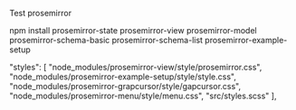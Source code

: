 Test prosemirror

npm install prosemirror-state prosemirror-view prosemirror-model prosemirror-schema-basic prosemirror-schema-list prosemirror-example-setup

"styles": [
              "node_modules/prosemirror-view/style/prosemirror.css",
              "node_modules/prosemirror-example-setup/style/style.css",
              "node_modules/prosemirror-grapcursor/style/gapcursor.css",
              "node_modules/prosemirror-menu/style/menu.css",
              "src/styles.scss"
            ],